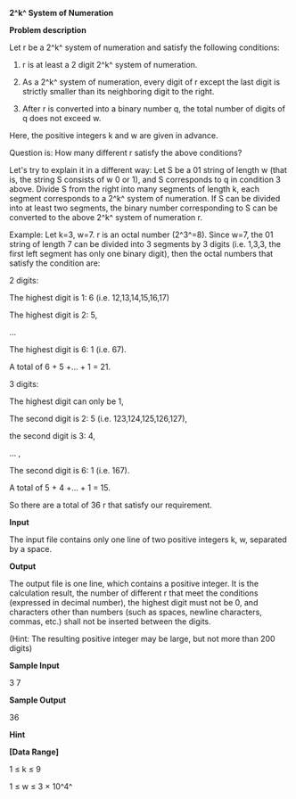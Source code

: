 **2^k^ System of Numeration**

**Problem description**

Let r be a 2^k^ system of numeration and satisfy the following conditions:

1.  r is at least a 2 digit 2^k^ system of numeration.

2.  As a 2^k^ system of numeration, every digit of r except the last digit is strictly smaller than its neighboring digit to the right.

3.  After r is converted into a binary number q, the total number of digits of q does not exceed w.

Here, the positive integers k and w are given in advance.

Question is: How many different r satisfy the above conditions?

Let's try to explain it in a different way: Let S be a 01 string of length w (that is, the string S consists of w 0 or 1), and S corresponds to q in condition 3 above. Divide S from the right into many segments of length k, each segment corresponds to a 2^k^ system of numeration. If S can be divided into at least two segments, the binary number corresponding to S can be converted to the above 2^k^ system of numeration r.

Example: Let k=3, w=7. r is an octal number (2^3^=8). Since w=7, the 01 string of length 7 can be divided into 3 segments by 3 digits (i.e. 1,3,3, the first left segment has only one binary digit), then the octal numbers that satisfy the condition are:

2 digits:

The highest digit is 1: 6 (i.e. 12,13,14,15,16,17)

The highest digit is 2: 5,

\...

The highest digit is 6: 1 (i.e. 67).

A total of 6 + 5 +\... + 1 = 21.

3 digits:

The highest digit can only be 1,

The second digit is 2: 5 (i.e. 123,124,125,126,127),

the second digit is 3: 4,

\... ,

The second digit is 6: 1 (i.e. 167).

A total of 5 + 4 +\... + 1 = 15.

So there are a total of 36 r that satisfy our requirement.

**Input**

The input file contains only one line of two positive integers k, w, separated by a space.

**Output**

The output file is one line, which contains a positive integer. It is the calculation result, the number of different r that meet the conditions (expressed in decimal number), the highest digit must not be 0, and characters other than numbers (such as spaces, newline characters, commas, etc.) shall not be inserted between the digits.

(Hint: The resulting positive integer may be large, but not more than 200 digits)

**Sample Input**

3 7

**Sample Output**

36

**Hint**

**\[Data Range\]**

1 ≤ k ≤ 9

1 ≤ w ≤ 3 × 10^4^
